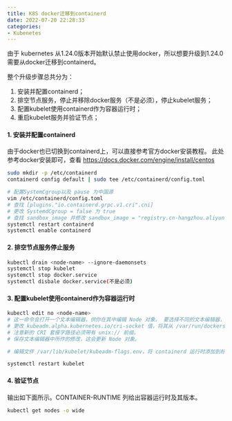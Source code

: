 ```yaml
---
title: K8S docker迁移到containerd  
date: 2022-07-20 22:28:33
categories: 
- Kubenetes
---
```


由于 kubernetes 从1.24.0版本开始默认禁止使用docker，所以想要升级到1.24.0需要从docker迁移到containerd。

整个升级步骤总共分为：
1. 安装并配置containerd；
2. 排空节点服务，停止并移除docker服务（不是必须），停止kubelet服务；
3. 配置kubelet使用containerd作为容器运行时；
4. 重启kubelet服务并验证节点；

#### 1. 安装并配置containerd
由于docker也已切换到containerd上，可以直接参考官方docker安装教程。
此处参考docker安装即可，查看 https://docs.docker.com/engine/install/centos

``` bash
sudo mkdir -p /etc/containerd
containerd config default | sudo tee /etc/containerd/config.toml

# 配置SystemCgroup以及 pause 为中国源
vim /etc/containerd/config.toml
# 查找 [plugins."io.containerd.grpc.v1.cri".cni]
# 更改 SystemdCgroup = false 为 true
# 查找 sandbox_image 并修改 sandbox_image = "registry.cn-hangzhou.aliyuncs.com/google_containers/pause:3.6" （此处可以修改为私有源）
systemctl restart containerd
systemctl enable containerd
```

#### 2. 排空节点服务停止服务
``` bash
kubectl drain <node-name> --ignore-daemonsets
systemctl stop kubelet
systemctl stop docker.service
systemctl disbale docker.service(不是必须)
```

#### 3. 配置kubelet使用containerd作为容器运行时
``` bash
kubectl edit no <node-name>
# 这一命令会打开一个文本编辑器，供你在其中编辑 Node 对象。 要选择不同的文本编辑器，你可以设置 KUBE_EDITOR 环境变量。
# 更改 kubeadm.alpha.kubernetes.io/cri-socket 值，将其从 /var/run/dockershim.sock 改为你所选择的 CRI 套接字路径 （例如：unix:///run/containerd/containerd.sock）。
# 注意新的 CRI 套接字路径必须带有 unix:// 前缀。
# 保存文本编辑器中所作的修改，这会更新 Node 对象。

# 编辑文件 /var/lib/kubelet/kubeadm-flags.env，将 containerd 运行时添加到标志中： --container-runtime=remote 和 --container-runtime-endpoint=unix:///run/containerd/containerd.sock"。

systemctl restart kubelet
```
#### 4. 验证节点
输出如下面所示。CONTAINER-RUNTIME 列给出容器运行时及其版本。
``` bash
kubectl get nodes -o wide
```

